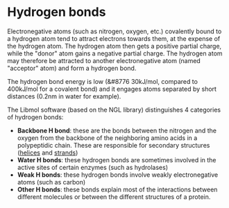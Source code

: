 # Hydrogen bonds
Electronegative atoms (such as nitrogen, oxygen, etc.) covalently bound to a hydrogen atom tend to attract electrons towards them, at the expense of the hydrogen atom. The hydrogen atom then gets a positive partial charge, while the "donor" atom gains a negative partial charge. The hydrogen atom may therefore be attracted to another electronegative atom (named "acceptor" atom) and form a hydrogen bond.

The hydrogen bond energy is low (&#8776 30kJ/mol, compared to 400kJ/mol for a covalent bond) and it engages atoms separated by short distances (0.2nm in water for example).

The Libmol software (based on the NGL library) distinguishes 4 categories of hydrogen bonds:
* **Backbone H bond**: these are the bonds between the nitrogen and the oxygen from the backbone of the neighboring amino acids in a polypeptidic chain. These are responsible for secondary structures ([helices](lexicon-helice) and [strands](lexicon-feuillet))
* **Water H bonds**: these hydrogen bonds are sometimes involved in the active sites of certain enzymes (such as hydrolases)
* **Weak H bonds**: these hydrogen bonds involve weakly electronegative atoms (such as carbon)
* **Other H bonds**: these bonds explain most of the interactions between different molecules or between the different structures of a protein.
